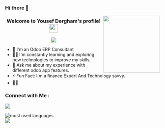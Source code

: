 ### Hi there 👋

<!--
**Mahmoudbnseif/mahmoudbnseif** is a ✨ _special_ ✨ repository because its `README.md` (this file) appears on your GitHub profile.

-->

<img width="185" align="right" src="https://c.tenor.com/_DOBjnGspYAAAAAM/code-coding.gif">

<h3 align="center">
  Welcome to Yousef Dergham's profile!
  <img src="https://media.giphy.com/media/hvRJCLFzcasrR4ia7z/giphy.gif" width="28">
</h3>

<!-- Typing SVG by DenverCoder1 - https://github.com/DenverCoder1/readme-typing-svg -->
<p align="center">
  <a href="https://github.com/DenverCoder1/readme-typing-svg"><img src="https://readme-typing-svg.herokuapp.com/?lines=Full-stack%20web%20developer;Always%20learning%20new%20things&font=Fira%20Code&center=true&width=440&height=45&color=f75c7e&vCenter=true&size=22"></a>
</p> 

- 🏢 I'm an Odoo ERP Consultant 
- 👨‍💻 I'm constantly learning and exploring new technologies to improve my skills.
- 💬 Ask me about my experience with different odoo app features.
- ⚡ Fun Fact: I'm a finance Expert And  Technology savvy. 
- 👨‍💻 


### Connect with Me :

<a href="https://www.linkedin.com/in/mahmoudbnseif " target="_blank"><img src="h"/></a>








<img align="left" src="https://github-readme-stats.vercel.app/api/top-langs?username=yousefdergham&show_icons=true&locale=en&layout=compact&theme=radical" alt="most used languages" />
<br>
<a href="https://komarev.com/ghpvc/?username=yousefdergham&style=for-the-badge">
    <img src="https://komarev.com/ghpvc/?username=yousefdergham&style=for-the-badge">
</a>
